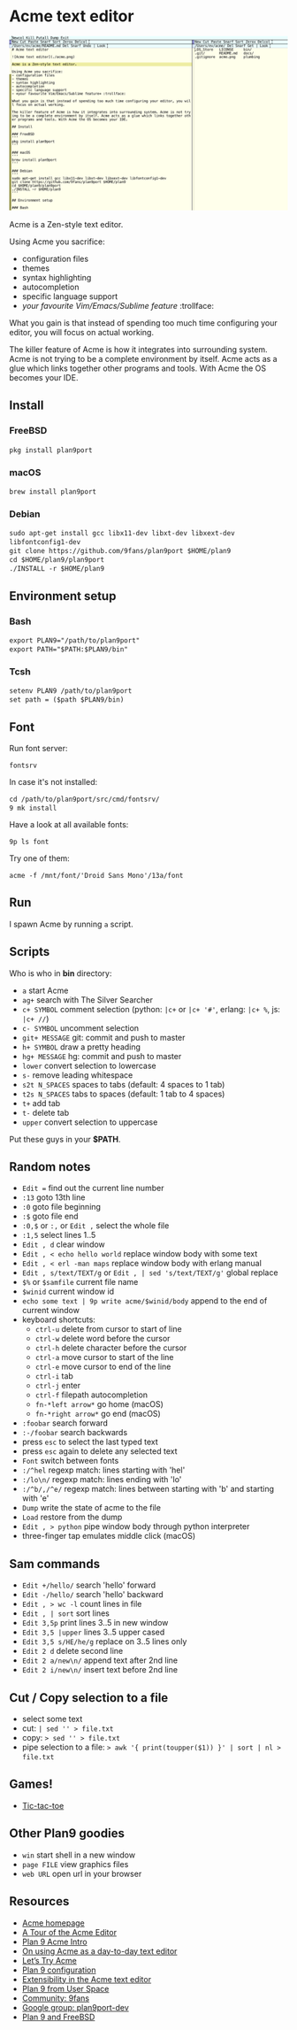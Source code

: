 # Acme text editor

![Acme text editor](./acme.png)

Acme is a Zen-style text editor.

Using Acme you sacrifice:
- configuration files
- themes
- syntax highlighting
- autocompletion
- specific language support
- *your favourite Vim/Emacs/Sublime feature* :trollface:

What you gain is that instead of spending too much time configuring your editor, you will focus on actual working.

The killer feature of Acme is how it integrates into surrounding system. Acme is not trying to be a complete environment by itself. Acme acts as a glue which links together other programs and tools. With Acme the OS becomes your IDE.

## Install

### FreeBSD
```
pkg install plan9port
```

### macOS
```
brew install plan9port
```

### Debian
```
sudo apt-get install gcc libx11-dev libxt-dev libxext-dev libfontconfig1-dev
git clone https://github.com/9fans/plan9port $HOME/plan9
cd $HOME/plan9/plan9port
./INSTALL -r $HOME/plan9
```

## Environment setup 

### Bash
```
export PLAN9="/path/to/plan9port"
export PATH="$PATH:$PLAN9/bin"
```

### Tcsh
```
setenv PLAN9 /path/to/plan9port
set path = ($path $PLAN9/bin)
```

## Font

Run font server:
```
fontsrv
```

In case it's not installed:
```
cd /path/to/plan9port/src/cmd/fontsrv/
9 mk install
```

Have a look at all available fonts:
```
9p ls font
```

Try one of them:
```
acme -f /mnt/font/'Droid Sans Mono'/13a/font
```

## Run

I spawn Acme by running `a` script.

## Scripts

Who is who in **bin** directory:

- `a` start Acme
- `ag+` search with The Silver Searcher
- `c+ SYMBOL` comment selection (python: `|c+` or `|c+ '#'`, erlang: `|c+ %`, js: `|c+ //`)
- `c- SYMBOL` uncomment selection
- `git+ MESSAGE` git: commit and push to master
- `h+ SYMBOL` draw a pretty heading
- `hg+ MESSAGE` hg: commit and push to master
- `lower` convert selection to lowercase
- `s-` remove leading whitespace
- `s2t N_SPACES` spaces to tabs (default: 4 spaces to 1 tab)
- `t2s N_SPACES` tabs to spaces (default: 1 tab to 4 spaces)
- `t+` add tab
- `t-` delete tab
- `upper` convert selection to uppercase

Put these guys in your **$PATH**.

## Random notes

- `Edit =` find out the current line number 
- `:13` goto 13th line
- `:0` goto file beginning
- `:$` goto file end
- `:0,$` or `:,` or `Edit ,` select the whole file
- `:1,5` select lines 1..5
- `Edit , d` clear window
- `Edit , < echo hello world` replace window body with some text
- `Edit , < erl -man maps` replace window body with erlang manual
- `Edit , s/text/TEXT/g` or `Edit , | sed 's/text/TEXT/g'` global replace
- `$%` or `$samfile` current file name
- `$winid` current window id
- `echo some text | 9p write acme/$winid/body` append to the end of current window
- keyboard shortcuts:
  - `ctrl-u` delete from cursor to start of line
  - `ctrl-w` delete word before the cursor
  - `ctrl-h` delete character before the cursor
  - `ctrl-a` move cursor to start of the line
  - `ctrl-e` move cursor to end of the line
  - `ctrl-i` tab
  - `ctrl-j` enter
  - `ctrl-f` filepath autocompletion
  - `fn-*left arrow*` go home (macOS)
  - `fn-*right arrow*` go end (macOS) 
- `:foobar` search forward
- `:-/foobar` search backwards
- press `esc` to select the last typed text
- press `esc` again to delete any selected text
- `Font` switch between fonts
- `:/^hel` regexp match: lines starting with 'hel'
- `:/lo\n/` regexp match: lines ending with 'lo' 
- `:/^b/,/^e/` regexp match: lines between starting with 'b' and starting with 'e'
- `Dump` write the state of acme to the file
- `Load` restore from the dump
- `Edit , > python` pipe window body through python interpreter
- three-finger tap emulates middle click (macOS) 

## Sam commands

- `Edit +/hello/` search 'hello' forward
- `Edit -/hello/` search 'hello' backward
- `Edit , > wc -l` count lines in file
- `Edit , | sort` sort lines
- `Edit 3,5p` print lines 3..5 in new window
- `Edit 3,5 |upper` lines 3..5 upper cased
- `Edit 3,5 s/HE/he/g` replace on 3..5 lines only 
- `Edit 2 d` delete second line
- `Edit 2 a/new\n/` append text after 2nd line
- `Edit 2 i/new\n/` insert text before 2nd line

## Cut / Copy selection to a file

- select some text
- cut:  `| sed '' > file.txt`
- copy: `> sed '' > file.txt`
- pipe selection to a file: `> awk '{ print(toupper($1)) }' | sort | nl > file.txt`

## Games!

- [Tic-tac-toe](https://github.com/evbogdanov/acme_tic_tac_toe)

## Other Plan9 goodies

- `win` start shell in a new window
- `page FILE` view graphics files
- `web URL` open url in your browser

## Resources

- [Acme homepage](http://acme.cat-v.org/)
- [A Tour of the Acme Editor](http://www.youtube.com/watch?v=dP1xVpMPn8M)
- [Plan 9 Acme Intro](http://www.youtube.com/watch?v=dopu3ZtdCsg)
- [On using Acme as a day-to-day text editor](http://jlouisramblings.blogspot.ru/2013/04/acme-as-editor_20.html)
- [Let’s Try Acme](http://echosa.github.io/blog/categories/acme/)
- [Plan 9 configuration](https://github.com/jlouis/plan9-setup)
- [Extensibility in the Acme text editor](http://www.mostlymaths.net/2013/03/extensibility-programming-acme-text-editor.html)
- [Plan 9 from User Space](https://github.com/9fans/plan9port)
- [Community: 9fans](http://plan9.bell-labs.com/wiki/plan9/9fans/index.html)
- [Google group: plan9port-dev](https://groups.google.com/forum/#forum/plan9port-dev)
- [Plan 9 and FreeBSD](https://forums.freebsd.org/threads/rio.29736/)
